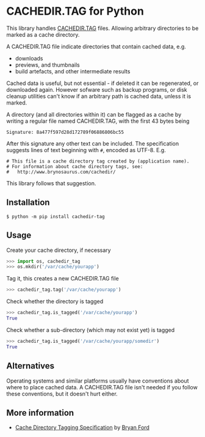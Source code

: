 # CACHEDIR.TAG for Python

This library handles [CACHEDIR.TAG](https://bford.info/cachedir/) files.
Allowing arbitrary directories to be marked as a cache directory.

A CACHEDIR.TAG file indicate directories that contain cached data, e.g.

- downloads
- previews, and thumbnails
- build artefacts, and other intermediate results


Cached data is useful, but not essential - if deleted it can be regenerated,
or downloaded again. However sofware such as backup programs, or disk cleanup utilities can't know if an arbitrary path is cached data, unless it is marked.

A directory (and all directories within it) can be flagged as a cache by
writing a regular file named CACHEDIR.TAG, with the first 43 bytes being

```
Signature: 8a477f597d28d172789f06886806bc55
```

After this signature any other text can be included. The specification
suggests lines of text beginning with `#`, encoded as UTF-8. E.g.

```
# This file is a cache directory tag created by (application name).
# For information about cache directory tags, see:
#	http://www.brynosaurus.com/cachedir/
```

This library follows that suggestion.

## Installation

```
$ python -m pip install cachedir-tag
```

## Usage

Create your cache directory, if necessary

```python
>>> import os, cachedir_tag
>>> os.mkdir('/var/cache/yourapp')
```

Tag it, this creates a new CACHEDIR.TAG file

```python
>>> cachedir_tag.tag('/var/cache/yourapp')
```

Check whether the directory is tagged

```python
>>> cachedir_tag.is_tagged('/var/cache/yourapp')
True
```

Check whether a sub-directory (which may not exist yet) is tagged

```python
>>> cachedir_tag.is_tagged('/var/cache/yourapp/somedir')
True
```

## Alternatives

Operating systems and similar platforms usually have conventions about where
to place cached data. A CACHEDIR.TAG file isn't needed if you follow these
conventions, but it doesn't hurt either.

## More information

- [Cache Directory Tagging Specification](https://bford.info/cachedir/)
  by [Bryan Ford](https://bford.info/)
